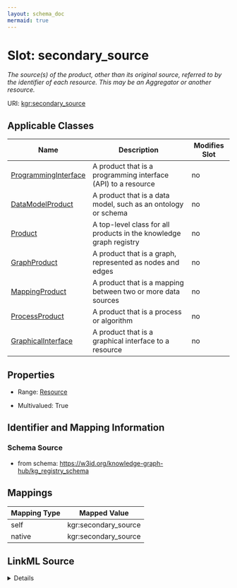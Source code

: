 ```yaml
---
layout: schema_doc
mermaid: true
---
```




# Slot: secondary_source


_The source(s) of the product, other than its original source, referred to by the identifier of each resource. This may be an Aggregator or another resource._





URI: [kgr:secondary_source](https://w3id.org/bridge2ai/data-sheets-schema/secondary_source)



<!-- no inheritance hierarchy -->





## Applicable Classes

| Name | Description | Modifies Slot |
| --- | --- | --- |
| [ProgrammingInterface](ProgrammingInterface.html) | A product that is a programming interface (API) to a resource |  no  |
| [DataModelProduct](DataModelProduct.html) | A product that is a data model, such as an ontology or schema |  no  |
| [Product](Product.html) | A top-level class for all products in the knowledge graph registry |  no  |
| [GraphProduct](GraphProduct.html) | A product that is a graph, represented as nodes and edges |  no  |
| [MappingProduct](MappingProduct.html) | A product that is a mapping between two or more data sources |  no  |
| [ProcessProduct](ProcessProduct.html) | A product that is a process or algorithm |  no  |
| [GraphicalInterface](GraphicalInterface.html) | A product that is a graphical interface to a resource |  no  |







## Properties

* Range: [Resource](Resource.html)

* Multivalued: True





## Identifier and Mapping Information







### Schema Source


* from schema: https://w3id.org/knowledge-graph-hub/kg_registry_schema




## Mappings

| Mapping Type | Mapped Value |
| ---  | ---  |
| self | kgr:secondary_source |
| native | kgr:secondary_source |




## LinkML Source

<details>
```yaml
name: secondary_source
description: The source(s) of the product, other than its original source, referred
  to by the identifier of each resource. This may be an Aggregator or another resource.
from_schema: https://w3id.org/knowledge-graph-hub/kg_registry_schema
rank: 1000
alias: secondary_source
owner: Product
domain_of:
- Product
range: Resource
multivalued: true

```
</details>
